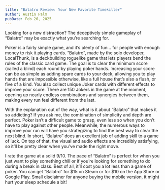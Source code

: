 ```yaml
---
title: "Balatro Review: Your New Favorite Timekiller"
author: Austin Palm
pubDate: Feb 26, 2025
---
```


Looking for a new distraction? The deceptively simple gameplay of “Balatro” may be exactly what you’re searching for. 

Poker is a fairly simple game, and it’s plenty of fun… for people with enough money to risk it playing cards. “Balatro”, made by the solo developer, LocalThunk, is a deckbuilding roguelike game that lets players bend the rules of the classic card game. The goal is to clear the minimum score (called  a blind) each round by playing poker hands. Increasing your score can be as simple as adding spare cards to your deck, allowing you to play hands that are impossible otherwise, like a full house that’s also a flush, or five of a kind. You also collect unique Joker cards with different effects to improve your score. There are 150 Jokers in the game at the moment, opening up nearly endless combinations and synergies between them, making every run feel different from the last.

With the explanation out of the way, what is it about “Balatro” that makes it so addicting? If you ask me, the combination of simplicity and depth are perfect. Poker isn’t a difficult game to grasp, even less so when you don’t have to play against other people. Meanwhile, the numerous ways to improve your run will have you strategizing to find the best way to clear the next blind. In short, “Balatro” does an excellent job of adding skill to a game of luck. On top of that, the visual and audio effects are incredibly satisfying, so it’ll be pretty clear when you’ve made the right move.

I rate the game at a solid 9/10. The pace of “Balatro” is perfect for when you just want to play something chill or if you’re looking for something to do during a break in class. Best of all, it’ll cost you a lot less than a game of poker. You can get “Balatro” for $15 on Steam or for $10 on the App Store or Google Play. Small disclaimer for anyone buying the mobile version, it might hurt your sleep schedule a bit!
